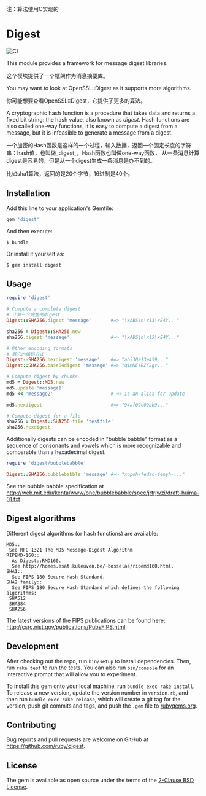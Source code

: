 注：算法使用C实现的
# Digest

![CI](https://github.com/ruby/digest/workflows/CI/badge.svg?branch=master&event=push)

This module provides a framework for message digest libraries.

这个模块提供了一个框架作为消息摘要库。

You may want to look at OpenSSL::Digest as it supports more algorithms.

你可能想要查看OpenSSL::Digest，它提供了更多的算法。

A cryptographic hash function is a procedure that takes data and returns a fixed bit string: the hash value, also known as _digest_. Hash functions are also called one-way functions, it is easy to compute a digest from a message, but it is infeasible to generate a message from a digest.

一个加密的Hash函数是这样的一个过程，输入数据，返回一个固定长度的字符串：hash值，也叫做_digest_。Hash函数也叫做one-way函数，
从一条消息计算digest是容易的，但是从一个digest生成一条消息是办不到的。

比如sha1算法，返回的是20个字节，16进制是40个。

## Installation

Add this line to your application's Gemfile:

```ruby
gem 'digest'
```

And then execute:

    $ bundle

Or install it yourself as:

    $ gem install digest

## Usage

```ruby
require 'digest'

# Compute a complete digest
# 计算一个完整的digest
Digest::SHA256.digest 'message'       #=> "\xABS\n\x13\xE4Y..."

sha256 = Digest::SHA256.new
sha256.digest 'message'               #=> "\xABS\n\x13\xE4Y..."

# Other encoding formats
# 其它的编码方式
Digest::SHA256.hexdigest 'message'    #=> "ab530a13e459..."
Digest::SHA256.base64digest 'message' #=> "q1MKE+RZFJgr..."

# Compute digest by chunks
md5 = Digest::MD5.new
md5.update 'message1'
md5 << 'message2'                     # << is an alias for update

md5.hexdigest                         #=> "94af09c09bb9..."

# Compute digest for a file
sha256 = Digest::SHA256.file 'testfile'
sha256.hexdigest
```

Additionally digests can be encoded in "bubble babble" format as a sequence of consonants and vowels which is more recognizable and comparable than a hexadecimal digest.

```ruby
require 'digest/bubblebabble'

Digest::SHA256.bubblebabble 'message' #=> "xopoh-fedac-fenyh-..."
```

See the bubble babble specification at http://web.mit.edu/kenta/www/one/bubblebabble/spec/jrtrjwzi/draft-huima-01.txt.

## Digest algorithms

Different digest algorithms (or hash functions) are available:

```
MD5::
 See RFC 1321 The MD5 Message-Digest Algorithm
RIPEMD-160::
  As Digest::RMD160.
  See http://homes.esat.kuleuven.be/~bosselae/ripemd160.html.
SHA1::
  See FIPS 180 Secure Hash Standard.
SHA2 family::
  See FIPS 180 Secure Hash Standard which defines the following algorithms:
 SHA512
 SHA384
 SHA256
```

The latest versions of the FIPS publications can be found here: http://csrc.nist.gov/publications/PubsFIPS.html.

## Development

After checking out the repo, run `bin/setup` to install dependencies. Then, run `rake test` to run the tests. You can also run `bin/console` for an interactive prompt that will allow you to experiment.

To install this gem onto your local machine, run `bundle exec rake install`. To release a new version, update the version number in `version.rb`, and then run `bundle exec rake release`, which will create a git tag for the version, push git commits and tags, and push the `.gem` file to [rubygems.org](https://rubygems.org).

## Contributing

Bug reports and pull requests are welcome on GitHub at https://github.com/ruby/digest.

## License

The gem is available as open source under the terms of the [2-Clause BSD License](https://opensource.org/licenses/BSD-2-Clause).
